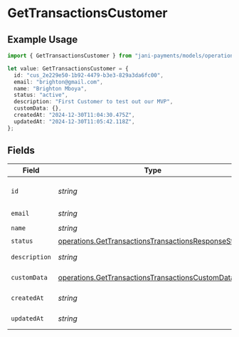 # GetTransactionsCustomer

## Example Usage

```typescript
import { GetTransactionsCustomer } from "jani-payments/models/operations";

let value: GetTransactionsCustomer = {
  id: "cus_2e229e50-1b92-4479-b3e3-829a3da6fc00",
  email: "brighton@gmail.com",
  name: "Brighton Mboya",
  status: "active",
  description: "First Customer to test out our MVP",
  customData: {},
  createdAt: "2024-12-30T11:04:30.475Z",
  updatedAt: "2024-12-30T11:05:42.118Z",
};
```

## Fields

| Field                                                                                                                        | Type                                                                                                                         | Required                                                                                                                     | Description                                                                                                                  | Example                                                                                                                      |
| ---------------------------------------------------------------------------------------------------------------------------- | ---------------------------------------------------------------------------------------------------------------------------- | ---------------------------------------------------------------------------------------------------------------------------- | ---------------------------------------------------------------------------------------------------------------------------- | ---------------------------------------------------------------------------------------------------------------------------- |
| `id`                                                                                                                         | *string*                                                                                                                     | :heavy_check_mark:                                                                                                           | N/A                                                                                                                          | cus_2e229e50-1b92-4479-b3e3-829a3da6fc00                                                                                     |
| `email`                                                                                                                      | *string*                                                                                                                     | :heavy_check_mark:                                                                                                           | N/A                                                                                                                          | brighton@gmail.com                                                                                                           |
| `name`                                                                                                                       | *string*                                                                                                                     | :heavy_check_mark:                                                                                                           | N/A                                                                                                                          | Brighton Mboya                                                                                                               |
| `status`                                                                                                                     | [operations.GetTransactionsTransactionsResponseStatus](../../models/operations/gettransactionstransactionsresponsestatus.md) | :heavy_minus_sign:                                                                                                           | N/A                                                                                                                          | active                                                                                                                       |
| `description`                                                                                                                | *string*                                                                                                                     | :heavy_minus_sign:                                                                                                           | N/A                                                                                                                          | First Customer to test out our MVP                                                                                           |
| `customData`                                                                                                                 | [operations.GetTransactionsTransactionsCustomData](../../models/operations/gettransactionstransactionscustomdata.md)         | :heavy_check_mark:                                                                                                           | Any valid JSON value                                                                                                         | {}                                                                                                                           |
| `createdAt`                                                                                                                  | *string*                                                                                                                     | :heavy_check_mark:                                                                                                           | N/A                                                                                                                          | 2024-12-30T11:04:30.475Z                                                                                                     |
| `updatedAt`                                                                                                                  | *string*                                                                                                                     | :heavy_check_mark:                                                                                                           | N/A                                                                                                                          | 2024-12-30T11:05:42.118Z                                                                                                     |